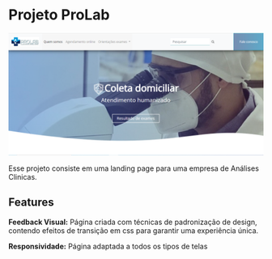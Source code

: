 # Projeto ProLab 

![Print of the App](https://github.com/damaris-uchuaia/Projeto-ProLab-/blob/master/imgs/print%20prolab.png?raw=true)

Esse projeto consiste em uma landing page para uma empresa de Análises Clinicas. 

## Features

**Feedback Visual:** Página criada com técnicas de padronização de design, contendo efeitos de transição em css para garantir uma experiência única. 

**Responsividade:** Página adaptada a todos os tipos de telas




